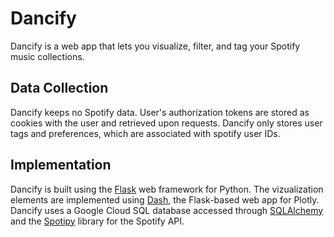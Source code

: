 # Dancify

Dancify is a web app that lets you visualize, filter, and tag your Spotify music collections.

## Data Collection

Dancify keeps no Spotify data. User's authorization tokens are stored as cookies with the user and retrieved upon requests. Dancify only stores user tags and preferences, which are associated with spotify user IDs.

## Implementation

Dancify is built using the [Flask](http://flask.pocoo.org/) web framework for Python. The vizualization elements are implemented using [Dash](https://plot.ly/products/dash/), the Flask-based web app for Plotly. Dancify uses a Google Cloud SQL database accessed through [SQLAlchemy](https://docs.sqlalchemy.org/en/13/) and the [Spotipy](https://spotipy.readthedocs.io/en/latest/) library for the Spotify API.
